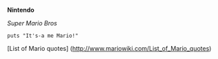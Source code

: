 **Nintendo**

*Super Mario Bros*

    puts "It's-a me Mario!"
[List of Mario quotes] (http://www.mariowiki.com/List_of_Mario_quotes)

